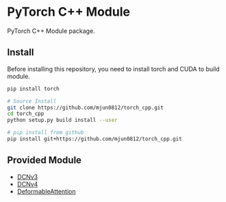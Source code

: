 # PyTorch C++ Module

PyTorch C++ Module package.

## Install

Before installing this repository, you need to install torch and CUDA
to build module.

```bash
pip install torch

# Source Install
git clone https://github.com/mjun0812/torch_cpp.git
cd torch_cpp
python setup.py build install --user

# pip install from github
pip install git+https://github.com/mjun0812/torch_cpp.git
```

## Provided Module

- [DCNv3](https://github.com/OpenGVLab/InternImage)
- [DCNv4](https://github.com/OpenGVLab/DCNv4)
- [DeformableAttention](https://github.com/fundamentalvision/Deformable-DETR)
